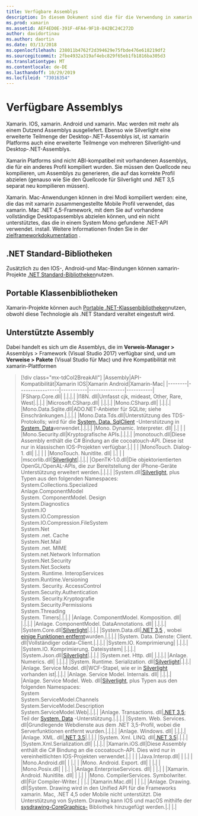 ```yaml
---
title: Verfügbare Assemblys
description: In diesem Dokument sind die für die Verwendung in xamarin. IOS, xamarin. Android und xamarin. Mac verfügbaren Assemblys aufgelistet. Außerdem ist es mit der Dokumentation zu .NET Standard-Bibliotheken und portablen Klassenbibliotheken verknüpft.
ms.prod: xamarin
ms.assetid: AEF4ED0E-391F-4FA4-9F18-842BC24C272D
author: davidortinau
ms.author: daortin
ms.date: 03/13/2018
ms.openlocfilehash: 238011b4762f2d394629e75fbde476e618219df2
ms.sourcegitcommit: 2fbe4932a319af4ebc829f65eb1fb1816ba305d3
ms.translationtype: MT
ms.contentlocale: de-DE
ms.lasthandoff: 10/29/2019
ms.locfileid: "73016354"
---
```

# <a name="available-assemblies"></a>Verfügbare Assemblys

Xamarin. IOS, xamarin. Android und xamarin. Mac werden mit mehr als einem Dutzend Assemblys ausgeliefert. Ebenso wie Silverlight eine erweiterte Teilmenge der Desktop-.NET-Assemblys ist, ist xamarin Platforms auch eine erweiterte Teilmenge von mehreren Silverlight-und Desktop-.NET-Assemblys.

Xamarin Platforms sind nicht ABI-kompatibel mit vorhandenen Assemblys, die für ein anderes Profil kompiliert wurden. Sie müssen den Quellcode neu kompilieren, um Assemblys zu generieren, die auf das korrekte Profil abzielen (genauso wie Sie den Quellcode für Silverlight und .NET 3,5 separat neu kompilieren müssen).

Xamarin. Mac-Anwendungen können in drei Modi kompiliert werden: eine, die das mit xamarin zusammengestellte Mobile Profil verwendet, das xamarin. Mac .NET 4,5-Framework, mit dem Sie auf vorhandene vollständige Desktopassemblys abzielen können, und ein nicht unterstütztes, das die in einem System Mono gefundene .NET-API verwendet. install. Weitere Informationen finden Sie in der [zielframeworkdokumentation](~/mac/platform/target-framework.md) .

## <a name="net-standard-libraries"></a>.NET Standard-Bibliotheken

Zusätzlich zu den IOS-, Android-und Mac-Bindungen können xamarin-Projekte [.NET Standard-Bibliotheken](~/cross-platform/app-fundamentals/net-standard.md)nutzen.

## <a name="portable-class-libraries"></a>Portable Klassenbibliotheken

Xamarin-Projekte können auch [Portable .NET-Klassenbibliotheken](~/cross-platform/app-fundamentals/pcl.md)nutzen, obwohl diese Technologie als .NET Standard veraltet eingestuft wird.

## <a name="supported-assemblies"></a>Unterstützte Assembly

Dabei handelt es sich um die Assemblys, die im **Verweis-Manager >** Assemblys > Framework (Visual Studio 2017) verfügbar sind, und um **Verweise > Pakete** (Visual Studio für Mac) und ihre Kompatibilität mit xamarin-Plattformen

> [!div class="mx-tdCol2BreakAll"]
> |Assembly|API-Kompatibilität|Xamarin IOS|Xamarin Android|Xamarin-Mac|
> |--------|-----------------|-----------|---------------|-----------|
> |FSharp.Core.dll| |.|.|.|
> |l18N. dll|Umfasst cjk, mideast, Other, Rare, West|.|.|.|
> |Microsoft.CSharp.dll| |.|.|.|
> |Mono.CSharp.dll| |.|.|.|
> |Mono.Data.Sqlite.dll|ADO.NET-Anbieter für SQLite; siehe Einschränkungen.|.|.|.|
> |Mono.Data.Tds.dll|Unterstützung des TDS-Protokolls; wird für die [System. Data. SqlClient](xref:System.Data.SqlClient) -Unterstützung in [System. Data](xref:System.Data)verwendet.|.|.|.|
> |Mono. Dynamic. &#8203;Interpreter. dll| |.| | |
> |Mono.Security.dll|Kryptografische APIs.|.|.|.|
> |monotouch.dll|Diese Assembly enthält die C# Bindung an die cocoatouch-API. Diese ist nur in klassischen IOS-Projekten verfügbar.|.| | |
> |MonoTouch. &#8203;Dialog-1. dll| |.| | |
> |MonoTouch. &#8203;Nunitlite. dll| |.| | |
> |mscorlib.dll|[Silverlight](https://msdn.microsoft.com/library/cc838194(VS.95).aspx)|.|.|.|
> |OpenTK-1.0.dll|Die objektorientierten OpenGL/OpenAL-APIs, die zur Bereitstellung der iPhone-Geräte Unterstützung erweitert werden.|.|.|.|
> |System.dll|[Silverlight](https://msdn.microsoft.com/library/cc838194(VS.95).aspx), plus Typen aus den folgenden Namespaces:<br />System.Collections.Specialized<br />Anlage. &#8203;ComponentModel<br />System. ComponentModel. Design<br />System.Diagnostics<br />System.IO<br />System.IO.Compression<br />System.IO.Compression.FileSystem<br />System.Net<br />System .net. Cache<br />System.Net.Mail<br />System .net. MIME<br />System.net. &#8203;Network Information<br />System.Net.Security<br />System.Net.Sockets<br />System. Runtime. &#8203;InteropServices<br />System.Runtime.Versioning<br />System. Security. &#8203;AccessControl<br />System.Security.Authentication<br />System. Security. &#8203;Kryptografie<br />System.Security.Permissions<br />System.Threading<br />System. Timers|.|.|.|
> |Anlage. &#8203;ComponentModel. &#8203;Komposition. dll| |.|.|.|
> |Anlage. &#8203;ComponentModel. &#8203;DataAnnotations. dll| |.|.|.|
> |System.Core.dll|[Silverlight](https://msdn.microsoft.com/library/cc838194(VS.95).aspx)|.|.|.|
> |System.Data.dll|[.NET 3,5](https://msdn.microsoft.com/library/ms229335.aspx) , wobei [einige Funktionen entfernt](~/ios/data-cloud/system.data.md)wurden.|.|.|.|
> |System. Data. &#8203;Dienste: &#8203;Client. dll|Vollständiger odata-Client.|.|.|.|
> |System.IO. &#8203;Komprimierung| |.|.|.|
> |System.IO. &#8203;Komprimierung. &#8203;Dateisystem| |.|.|.|
> |System.Json.dll|[Silverlight](https://msdn.microsoft.com/library/cc838194(VS.95).aspx)|.|.|.|
> |System.net. &#8203;Http. dll| |.|.|.|
> |Anlage. &#8203;Numerics. dll| |.|.|.|
> |System. Runtime. &#8203;Serialization. dll|[Silverlight](https://msdn.microsoft.com/library/cc838194(VS.95).aspx)|.|.|.|
> |Anlage. &#8203;Service Model. dll|WCF-Stapel, wie er in [Silverlight](https://msdn.microsoft.com/library/cc838194(VS.95).aspx) vorhanden ist|.|.|.|
> |Anlage. &#8203;Service Model. &#8203;Internals. dll| |.|.|.|
> |Anlage. &#8203;Service Model. &#8203;Web. dll|[Silverlight](https://msdn.microsoft.com/library/cc838194(VS.95).aspx), plus Typen aus den folgenden Namespaces: <br />System<br />System.ServiceModel.Channels<br />System.ServiceModel.Description<br />System.ServiceModel.Web|.|.|.|
> |Anlage. &#8203;Transactions. dll|[.NET 3,5](https://msdn.microsoft.com/library/ms229335.aspx); Teil der [System. Data](~/ios/data-cloud/system.data.md) -Unterstützung.|.|.|.|
> |System. Web. &#8203;Services. dll|Grundlegende Webdienste aus dem .NET 3,5-Profil, wobei die Serverfunktionen entfernt wurden.|.|.|.|
> |Anlage. &#8203;Windows. dll| |.|.|.|
> |Anlage. &#8203;XML. dll|[.NET 3.5](https://msdn.microsoft.com/library/ms229335.aspx)|.|.|.|
> |System. Xml. &#8203;LINQ. dll|[.NET 3.5](https://msdn.microsoft.com/library/ms229335.aspx)|.|.|.|
> |System.Xml.Serialization.dll| |.|.|.|
> |Xamarin.iOS.dll|Diese Assembly enthält die C# Bindung an die cocoatouch-API. Dies wird nur in vereinheitlichten IOS-Projekten verwendet.|.| | |
> |Java.Interop.dll| | |.| |
> |Mono.Android.dll| | |.| |
> |Mono. Android. &#8203;Export. dll| | |.| |
> |Mono.Posix.dll| | |.| |
> |Anlage. &#8203;EnterpriseServices. dll| | |.| |
> |Xamarin. Android. &#8203;Nunitlite. dll| | |.| |
> |Mono. CompilerServices. &#8203;Symbolwriter. dll|Für Compiler-Writer.| | |.|
> |Xamarin.Mac.dll| | | |.|
> |Anlage. &#8203;Drawing. dll|System. Drawing wird in den Unified API für die Frameworks xamarin. Mac, .NET 4,5 oder Mobile nicht unterstützt. Die Unterstützung von System. Drawing kann IOS und macOS mithilfe der [sysdrawing-CoreGraphics-](https://github.com/mono/sysdrawing-coregraphics) Bibliothek hinzugefügt werden.|.| |.|
